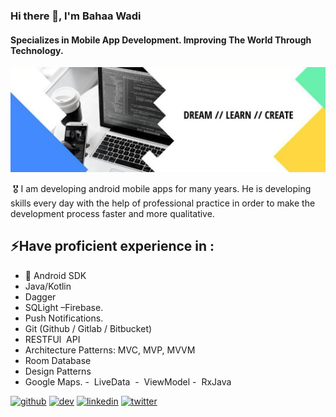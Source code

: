 ### Hi there 👋, I'm Bahaa Wadi
#### Specializes in Mobile App Development. Improving The World Through Technology.
![Specializes in Mobile App Development  Improving The World Through Technology.](https://github.com/BhaaWadi/BhaaWadi/blob/main/Banner.jpg)

 🎖️ I am developing android mobile apps for many years. He is developing skills every day with the help of professional practice in order to make the development process faster and more qualitative.

## ⚡Have proficient experience in :
- 📱 Android SDK
- Java/Kotlin
-  Dagger
-  SQLight –Firebase.
-  Push Notifications.
-  Git (Github / Gitlab / Bitbucket)
-  RESTFUl  API
-  Architecture Patterns: MVC, MVP, MVVM
-  Room Database
-  Design Patterns
-  Google Maps.
-  LiveData 
-  ViewModel
-  RxJava






[<img src='https://cdn.jsdelivr.net/npm/simple-icons@3.0.1/icons/github.svg' alt='github' height='40'>](https://github.com/BahaaWadi)  [<img src='https://cdn.jsdelivr.net/npm/simple-icons@3.0.1/icons/dev-dot-to.svg' alt='dev' height='40'>](https://dev.to/bahaawadi)  [<img src='https://cdn.jsdelivr.net/npm/simple-icons@3.0.1/icons/linkedin.svg' alt='linkedin' height='40'>](https://www.linkedin.com/in/bahaa-wadi/)  [<img src='https://cdn.jsdelivr.net/npm/simple-icons@3.0.1/icons/twitter.svg' alt='twitter' height='40'>](https://twitter.com/wadi_bahaa)  


